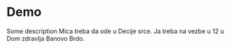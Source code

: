 # Demo

Some description
Mica treba da ode u Decije srce.
Ja treba na vezbe u 12 u Dom zdravlja Banovo Brdo.
